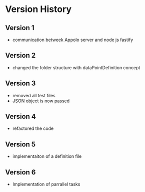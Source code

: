 # Version History

## Version 1

* communication betweek Appolo server and node js  fastify

## Version 2

* changed the folder structure with dataPointDefinition concept

## Version 3

* removed all test files
* JSON object is now passed

## Version 4

* refactored the code

## Version 5

* implementaiton of a definition file

## Version 6

* Implementation of parrallel tasks
